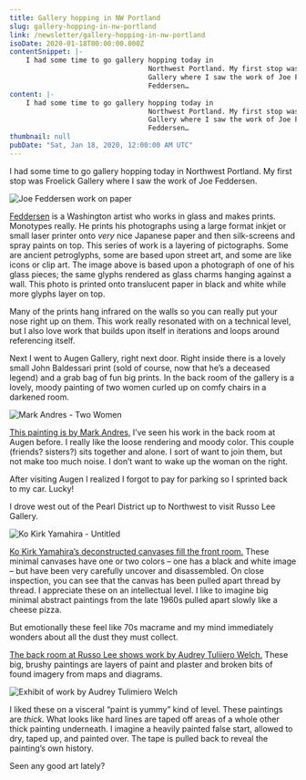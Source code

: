 ```yaml
---
title: Gallery hopping in NW Portland
slug: gallery-hopping-in-nw-portland
link: /newsletter/gallery-hopping-in-nw-portland
isoDate: 2020-01-18T00:00:00.000Z
contentSnippet: |-
    I had some time to go gallery hopping today in
                                  Northwest Portland. My first stop was Froelick
                                  Gallery where I saw the work of Joe Feddersen.
                                  Feddersen…
content: |-
    I had some time to go gallery hopping today in
                                  Northwest Portland. My first stop was Froelick
                                  Gallery where I saw the work of Joe Feddersen.
                                  Feddersen…
thumbnail: null
pubDate: "Sat, Jan 18, 2020, 12:00:00 AM UTC"
---
```


I had some time to go gallery hopping today in Northwest Portland. My first stop was Froelick Gallery where I saw the work of Joe Feddersen.

![Joe Feddersen work on paper](https://abouthalf.com/cdn-cgi/imagedelivery/oZs0WTb3giZ46YUUQdHDjQ/1a8bc3f9-c818-4374-4b9a-bf1714558400/width=1200,format=auto "Joe Feddersen work on paper")

[Feddersen](https://froelickgallery.com/exhibitions/49-joe-feddersen-echo/overview/) is a Washington artist who works in glass and makes prints. Monotypes really. He prints his photographs using a large format inkjet or small laser printer onto _very_ nice Japanese paper and then silk-screens and spray paints on top. This series of work is a layering of pictographs. Some are ancient petroglyphs, some are based upon street art, and some are like icons or clip art. The image above is based upon a photograph of one of his glass pieces; the same glyphs rendered as glass charms hanging against a wall. This photo is printed onto translucent paper in black and white while more glyphs layer on top.

Many of the prints hang infrared on the walls so you can really put your nose right up on them. This work really resonated with on a technical level, but I also love work that builds upon itself in iterations and loops around referencing itself.

Next I went to Augen Gallery, right next door. Right inside there is a lovely small John Baldessari print (sold of course, now that he’s a deceased legend) and a grab bag of fun big prints. In the back room of the gallery is a lovely, moody painting of two women curled up on comfy chairs in a darkened room.

![Mark Andres - Two Women](https://abouthalf.com/cdn-cgi/imagedelivery/oZs0WTb3giZ46YUUQdHDjQ/2c23ecf8-4a0e-4730-7263-7a49e0d5d300/width=1200,format=auto "Mark Andres - Two Women")

[This painting is by Mark Andres,](https://www.augengallery.com/artworks/one-more/) I’ve seen his work in the back room at Augen before. I really like the loose rendering and moody color. This couple (friends? sisters?) sits together and alone. I sort of want to join them, but not make too much noise. I don’t want to wake up the woman on the right.

After visiting Augen I realized I forgot to pay for parking so I sprinted back to my car. Lucky!

I drove west out of the Pearl District up to Northwest to visit Russo Lee Gallery.

![Ko Kirk Yamahira - Untitled ](https://abouthalf.com/cdn-cgi/imagedelivery/oZs0WTb3giZ46YUUQdHDjQ/826dedd1-7cff-4797-077a-80c69ce3f300/width=1200,format=auto "Ko Kirk Yamahira - Untitled ")

[Ko Kirk Yamahira’s deconstructed canvases fill the front room.](https://www.russoleegallery.com/exhibitions/ko-kirk-yamahira2) These minimal canvases have one or two colors – one has a black and white image – but have been very carefully uncover and disassembled. On close inspection, you can see that the canvas has been pulled apart thread by thread. I appreciate these on an intellectual level. I like to imagine big minimal abstract paintings from the late 1960s pulled apart slowly like a cheese pizza.

But emotionally these feel like 70s macrame and my mind immediately wonders about all the dust they must collect.

[The back room at Russo Lee shows work by Audrey Tuliiero Welch.](https://www.russoleegallery.com/exhibitions/audrey-tulimiero-welch) These big, brushy paintings are layers of paint and plaster and broken bits of found imagery from maps and diagrams.

![Exhibit of work by Audrey Tulimiero Welch](https://abouthalf.com/cdn-cgi/imagedelivery/oZs0WTb3giZ46YUUQdHDjQ/85af491a-5527-45fd-fb5c-c924398d3800/width=1200,format=auto "Exhibit of work by Audrey Tulimiero Welch")

I liked these on a visceral “paint is yummy” kind of level. These paintings are _thick._ What looks like hard lines are taped off areas of a whole other thick painting underneath. I imagine a heavily painted false start, allowed to dry, taped up, and painted over. The tape is pulled back to reveal the painting’s own history.

Seen any good art lately?
